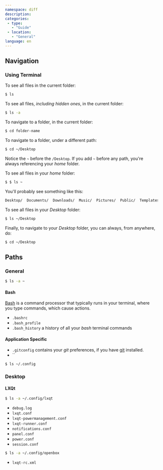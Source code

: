 ```yaml
---
namespace: diff
description:
categories:
 - type:
   - "Guide"
 - location:
   - "General"
language: en
---
```


## Navigation

### Using Terminal

To see all files in the current folder:

```bash
$ ls
```

To see all files, _including hidden ones_, in the current folder:

```bash
$ ls -a
```

To navigate to a folder, in the current folder:

```bash
$ cd folder-name
```

To navigate to a folder, under a different path:

```bash
$ cd ~/Desktop
```

Notice the `~` before the `/Desktop`. If you add `~` before any path, you're always referencing your _home_ folder.

To see all files in your _home_ folder:

```bash
$ $ ls ~
```

You'll probably see something like this:

```bash
Desktop/  Documents/  Downloads/  Music/  Pictures/  Public/  Templates/  Videos/
```

To see all files in your _Desktop_ folder:

```bash
$ ls ~/Desktop
```

Finally, to navigate to your _Desktop_ folder, you can always, from anywhere, do:

```bash
$ cd ~/Desktop
```

## Paths

### General

```bash
$ ls -a ~
```

#### Bash

[Bash](/Bash) is a command processor that typically runs in your terminal, where you type commands, which cause actions.

- `.bashrc`
- `.bash_profile`
- `.bash_history` a history of all your _bash_ terminal commands

#### Application Specific

- `.gitconfig` contains your _git_ preferences, if you have [git](/git) installed.
- ``

```bash
$ ls ~/.config
```

### Desktop

#### LXQt

```bash
$ ls -a ~/.config/lxqt
```

- `debug.log`
- `lxqt.conf`
- `lxqt-powermanagement.conf`  
- `lxqt-runner.conf`
- `notifications.conf`
- `panel.conf`
- `power.conf`
- `session.conf`

```bash
$ ls -a ~/.config/openbox
```

- `lxqt-rc.xml`
